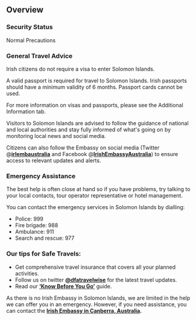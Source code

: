 ## Overview

### **Security Status**

Normal Precautions

### **General Travel Advice**

Irish citizens do not require a visa to enter Solomon Islands.

A valid passport is required for travel to Solomon Islands. Irish passports should have a minimum validity of 6 months. Passport cards cannot be used.

For more information on visas and passports, please see the Additional Information tab.

Visitors to Solomon Islands are advised to follow the guidance of national and local authorities and stay fully informed of what's going on by monitoring local news and social media.

Citizens can also follow the Embassy on social media (Twitter @[**irlembaustralia**](https://twitter.com/irlembaustralia) and Facebook @[**IrishEmbassyAustralia**](https://www.facebook.com/IrishEmbassyAustralia)) to ensure access to relevant updates and alerts.

### **Emergency Assistance**

The best help is often close at hand so if you have problems, try talking to your local contacts, tour operator representative or hotel management.

You can contact the emergency services in Solomon Islands by dialling:

* Police: 999
* Fire brigade: 988
* Ambulance: 911
* Search and rescue: 977

### **Our tips for Safe Travels:**

* Get comprehensive travel insurance that covers all your planned activities.
* Follow us on twitter [**@dfatravelwise**](https://www.twitter.com/DFATravelWise) for the latest travel updates.
* Read our [**‘Know Before You Go’**](/en/dfa/overseas-travel/know-before-you-go/) guide.

As there is no Irish Embassy in Solomon Islands, we are limited in the help we can offer you in an emergency. However, if you need assistance, you can contact the [**Irish Embassy in Canberra, Australia**](/en/australia/canberra/)**.**
